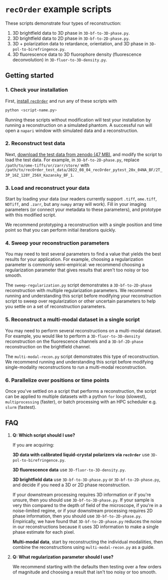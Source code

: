 # `recOrder` example scripts

These scripts demonstrate four types of reconstruction:

1. 3D brightfield data to 3D phase in `3D-bf-to-3D-phase.py`. 
2. 3D brightfield data to 2D phase in `3D-bf-to-2D-phase.py`.
3. 3D + polarization data to retardance, orientation, and 3D phase in `3D-pol-to-birefringence.py`.
4. 3D fluorescence data to 3D fluorophore density (fluorescence deconvolution) in `3D-fluor-to-3D-density.py`.    

## Getting started

### 1. Check your installation
First, [install `recOrder`](../docs/software-installation-guide.md) and run any of these scripts with 
```bash
python <script-name.py>
```
Running these scripts without modification will test your installation by running a reconstruction on a simulated phantom. A successful run will open a `napari` window with simulated data and a reconstruction. 

### 2. Reconstruct test data
Next, [download the test data from zenodo (47 MB)](https://zenodo.org/record/6983916/files/recOrder_test_data.zip?download=1), and modify the script to load the test data. For example, in `3D-bf-to-2D-phase.py`, replace `/path/to/ome-tiffs/or/zarr/store/` with `/path/to/recOrder_test_data/2022_08_04_recOrder_pytest_20x_04NA_BF/2T_3P_16Z_128Y_256X_Kazansky_BF_1`.

### 3. Load and reconstruct your data

Start by loading your data (our readers currently support `.tiff`, `ome.tiff`, `NDTiff`, and `.zarr`, but any `numpy` array will work). Fill in your imaging parameters (or connect your metadata to these parameters), and prototype with this modified script. 

We recommend prototyping a reconstruction with a single position and time point so that you can perform initial iterations quickly. 

### 4. Sweep your reconstruction parameters

You may need to test several parameters to find a value that yields the best results for your application. For example, choosing a regularization parameter is commonly semi-empirical: we recommend choosing a regularization parameter that gives results that aren't too noisy or too smooth. 

The `sweep-regularization.py` script demonstrates a `3D-bf-to-2D-phase` reconstruction with multiple regularization parameters. We recommend running and understanding this script before modifying your reconstruction script to sweep over regularization or other uncertain parameters to help you settle on a set of reconstruction parameters. 

### 5. Reconstruct a multi-modal dataset in a single script

You may need to perform several reconstructions on a multi-modal dataset. For example, you would like to perform a `3D-fluor-to-3D-density` reconstruction on the fluorescence channels and a `3D-bf-2D-phase` reconstruction on the brightfield channel. 

The `multi-modal-recon.py` script demonstrates this type of reconstruction. We recommend running and understanding this script before modifying single-modality reconstructions to run a multi-modal reconstruction. 

### 6. Parallelize over positions or time points

Once you've settled on a script that performs a reconstruction, the script can be applied to multiple datasets with a python `for` loop (slowest), `multiprocessing` (faster), or batch processing with an HPC scheduler e.g. `slurm` (fastest). 

## FAQ
1. **Q: Which script should I use?**

    If you are acquiring:

    **3D data with calibrated liquid-crystal polarizers via `recOrder`** use `3D-pol-to-birefringence.py`.

    **3D fluorescence data** use `3D-fluor-to-3D-density.py`.

    **3D brightfield data** use `3D-bf-to-3D-phase.py` or `3D-bf-to-2D-phase.py`, and decide if you need a 3D or 2D phase reconstruction. 

    If your downstream processing requires 3D information or if you're unsure, then you should use `3D-bf-to-3D-phase.py`. If your sample is very thin compared to the depth of field of the microscope, if you're in a noise-limited regime, or if your downstream processing requires 2D phase information, then you should use `3D-bf-to-2D-phase.py`. Empirically, we have found that `3D-bf-to-2D-phase.py` reduces the noise in our reconstructions because it uses 3D information to make a single phase estimate for each pixel. 

    **Multi-modal data**, start by reconstructing the individual modaliities, then combine the reconstructions using `multi-modal-recon.py` as a guide.  

2. **Q: What regularization parameter should I use?**

    We recommend starting with the defaults then testing over a few orders of magnitude and choosing a result that isn't too noisy or too smooth.

